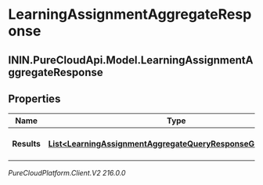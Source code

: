 # LearningAssignmentAggregateResponse

## ININ.PureCloudApi.Model.LearningAssignmentAggregateResponse

## Properties

|Name | Type | Description | Notes|
|------------ | ------------- | ------------- | -------------|
| **Results** | [**List&lt;LearningAssignmentAggregateQueryResponseGroupedData&gt;**](LearningAssignmentAggregateQueryResponseGroupedData) | The results of the query | [optional] |



_PureCloudPlatform.Client.V2 216.0.0_
